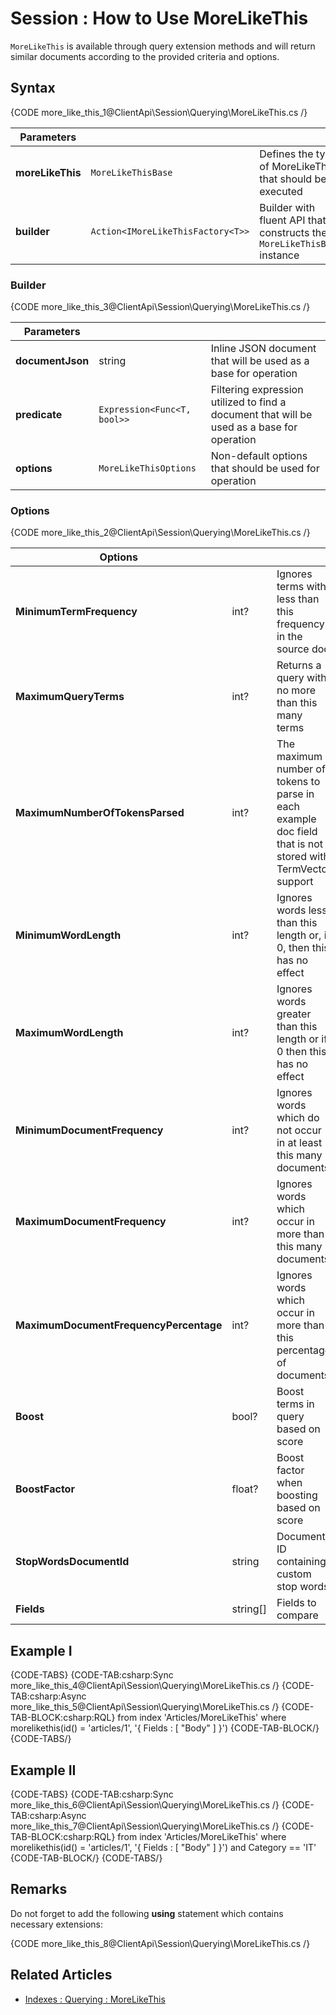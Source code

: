 # Session : How to Use MoreLikeThis

`MoreLikeThis` is available through query extension methods and will return similar documents according to the provided criteria and options.

## Syntax

{CODE more_like_this_1@ClientApi\Session\Querying\MoreLikeThis.cs /}

| Parameters | | |
| ------------- | ------------- | ----- |
| **moreLikeThis** | `MoreLikeThisBase` | Defines the type of MoreLikeThis that should be executed |
| **builder** | `Action<IMoreLikeThisFactory<T>>` | Builder with fluent API that constructs the `MoreLikeThisBase` instance |

### Builder

{CODE more_like_this_3@ClientApi\Session\Querying\MoreLikeThis.cs /}

| Parameters | | |
| ------------- | ------------- | ----- |
| **documentJson** | string | Inline JSON document that will be used as a base for operation |
| **predicate** | `Expression<Func<T, bool>>` | Filtering expression utilized to find a document that will be used as a base for operation |
| **options** | `MoreLikeThisOptions` | Non-default options that should be used for operation |

### Options

{CODE more_like_this_2@ClientApi\Session\Querying\MoreLikeThis.cs /}

| Options | | |
| ------------- | ------------- | ----- |
| **MinimumTermFrequency** | int? | Ignores terms with less than this frequency in the source doc |
| **MaximumQueryTerms** | int? | Returns a query with no more than this many terms |
| **MaximumNumberOfTokensParsed** | int? | The maximum number of tokens to parse in each example doc field that is not stored with TermVector support |
| **MinimumWordLength** | int? | Ignores words less than this length or, if 0, then this has no effect |
| **MaximumWordLength** | int? | Ignores words greater than this length or if 0 then this has no effect |
| **MinimumDocumentFrequency** | int? | Ignores words which do not occur in at least this many documents |
| **MaximumDocumentFrequency** | int? | Ignores words which occur in more than this many documents |
| **MaximumDocumentFrequencyPercentage** | int? | Ignores words which occur in more than this percentage of documents |
| **Boost** | bool? | Boost terms in query based on score |
| **BoostFactor** | float? |  Boost factor when boosting based on score |
| **StopWordsDocumentId** | string | Document ID containing custom stop words |
| **Fields** | string[] | Fields to compare |

## Example I

{CODE-TABS}
{CODE-TAB:csharp:Sync more_like_this_4@ClientApi\Session\Querying\MoreLikeThis.cs /}
{CODE-TAB:csharp:Async more_like_this_5@ClientApi\Session\Querying\MoreLikeThis.cs /}
{CODE-TAB-BLOCK:csharp:RQL}
from index 'Articles/MoreLikeThis' 
where morelikethis(id() = 'articles/1', '{ Fields : [ "Body" ] }')
{CODE-TAB-BLOCK/}
{CODE-TABS/}

## Example II

{CODE-TABS}
{CODE-TAB:csharp:Sync more_like_this_6@ClientApi\Session\Querying\MoreLikeThis.cs /}
{CODE-TAB:csharp:Async more_like_this_7@ClientApi\Session\Querying\MoreLikeThis.cs /}
{CODE-TAB-BLOCK:csharp:RQL}
from index 'Articles/MoreLikeThis' 
where morelikethis(id() = 'articles/1', '{ Fields : [ "Body" ] }') and Category == 'IT'
{CODE-TAB-BLOCK/}
{CODE-TABS/}

## Remarks

Do not forget to add the following **using** statement which contains necessary extensions:

{CODE more_like_this_8@ClientApi\Session\Querying\MoreLikeThis.cs /}

## Related Articles

- [Indexes : Querying : MoreLikeThis](../../../indexes/querying/morelikethis)
